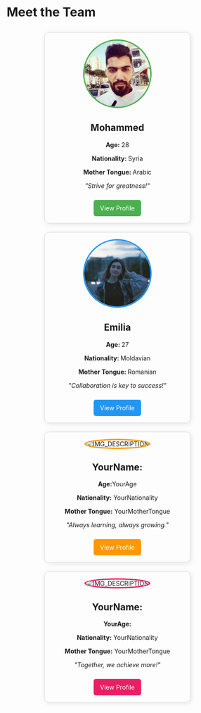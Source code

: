 # Meet the Team

<div style="display: flex; flex-wrap: wrap; justify-content: space-around;">

  <div style="flex: 1; min-width: 250px; max-width: 300px; margin: 10px; text-align: center; border: 1px solid #ddd; border-radius: 10px; padding: 15px; box-shadow: 2px 2px 12px rgba(0,0,0,0.1);">
    <img src="./members/img/mohammed2.jpg" alt="MOHAMMED" style="width: 150px; height: 150px; border-radius: 50%; object-fit: cover; border: 3px solid #4CAF50;">
    <h2>Mohammed</h2>
    <p><strong>Age:</strong> 28</p>
    <p><strong>Nationality: </strong>Syria</p>
    <p><strong>Mother Tongue: </strong>Arabic</p>
    <p><em>"Strive for greatness!"</em></p>
    <a href="./members/abrash.md" style="display: inline-block; margin-top: 10px; padding: 10px 15px; background-color: #4CAF50; color: white; text-decoration: none; border-radius: 5px;">View Profile</a>
  </div>

  <div style="flex: 1; min-width: 250px; max-width: 300px; margin: 10px; text-align: center; border: 1px solid #ddd; border-radius: 10px; padding: 15px; box-shadow: 2px 2px 12px rgba(0,0,0,0.1);">
    <img src="./members/img/emilia.jpg" alt="IMG_DESCRIPTION" style="width: 150px; height: 150px; border-radius: 50%; object-fit: cover; border: 3px solid #2196F3;">
    <h2>Emilia</h2>
    <p><strong>Age: </strong>27</p>
    <p><strong>Nationality: </strong> Moldavian</p>
    <p><strong>Mother Tongue: </strong>Romanian</p>
    <p><em>"Collaboration is key to success!"</em></p>
    <a href="./members/emilia-12.md" style="display: inline-block; margin-top: 10px; padding: 10px 15px; background-color: #2196F3; color: white; text-decoration: none; border-radius: 5px;">View Profile</a>
  </div>

  <div style="flex: 1; min-width: 250px; max-width: 300px; margin: 10px; text-align: center; border: 1px solid #ddd; border-radius: 10px; padding: 15px; box-shadow: 2px 2px 12px rgba(0,0,0,0.1);">
    <img src="./images/YOUR_IMAGE.jpg" alt="IMG_DESCRIPTION" style="width: 150px; height: 150px; border-radius: 50%; object-fit: cover; border: 3px solid #FF9800;">
    <h2>YourName:</h2>
    <p><strong>Age:</strong>YourAge</p>
    <p><strong>Nationality:</strong> YourNationality</p>
    <p><strong>Mother Tongue:</strong> YourMotherTongue</p>
    <p><em>"Always learning, always growing."</em></p>
    <a href="./YOUR_FILE_NAME.md" style="display: inline-block; margin-top: 10px; padding: 10px 15px; background-color: #FF9800; color: white; text-decoration: none; border-radius: 5px;">View Profile</a>
  </div>

  <div style="flex: 1; min-width: 250px; max-width: 300px; margin: 10px; text-align: center; border: 1px solid #ddd; border-radius: 10px; padding: 15px; box-shadow: 2px 2px 12px rgba(0,0,0,0.1);">
    <img src="./images/collaborator3-photo.jpg" alt="IMG_DESCRIPTION" style="width: 150px; height: 150px; border-radius: 50%; object-fit: cover; border: 3px solid #E91E63;">
    <h2>YourName:</h2>
    <p><strong>YourAge:</strong> </p>
    <p><strong>Nationality:</strong> YourNationality</p>
    <p><strong>Mother Tongue:</strong> YourMotherTongue</p>
    <p><em>"Together, we achieve more!"</em></p>
    <a href="./YOUR_FILE_NAME.md" style="display: inline-block; margin-top: 10px; padding: 10px 15px; background-color: #E91E63; color: white; text-decoration: none; border-radius: 5px;">View Profile</a>
  </div>

</div>
